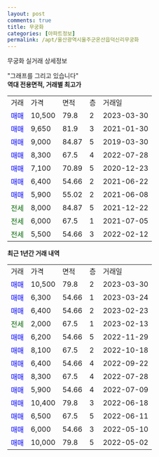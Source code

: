 ```yaml
---
layout: post
comments: true
title: 무궁화
categories: [아파트정보]
permalink: /apt/울산광역시울주군온산읍덕신리무궁화
---
```


무궁화 실거래 상세정보

<script type="text/javascript">
  google.charts.load('current', {'packages':['line', 'corechart']});
  google.charts.setOnLoadCallback(drawChart);

  function drawChart() {
    var data = new google.visualization.DataTable();
    data.addColumn('date', '거래일');
    data.addColumn('number', "매매");
    data.addColumn('number', "전세");
    data.addColumn('number', "전매");

    data.addRows([[new Date(Date.parse("2023-03-30")), 10500, null, null], [new Date(Date.parse("2023-03-24")), 6300, null, null], [new Date(Date.parse("2023-02-23")), 6400, null, null], [new Date(Date.parse("2023-02-13")), null, 2000, null], [new Date(Date.parse("2022-11-29")), 6200, null, null], [new Date(Date.parse("2022-10-18")), 8100, null, null], [new Date(Date.parse("2022-09-22")), 6400, null, null], [new Date(Date.parse("2022-07-28")), 8300, null, null], [new Date(Date.parse("2022-07-09")), 5900, null, null], [new Date(Date.parse("2022-06-18")), 10400, null, null], [new Date(Date.parse("2022-06-11")), 6500, null, null], [new Date(Date.parse("2022-05-10")), 6000, null, null], [new Date(Date.parse("2022-05-02")), 10000, null, null]]);

    var options = {
      hAxis: {
        format: 'yyyy/MM/dd'
      },    
      lineWidth: 0,
      pointsVisible: true,    
      title: '최근 1년간 유형별 실거래가 분포',
      legend: { position: 'bottom' }
    };

    var formatter = new google.visualization.NumberFormat({pattern:'###,###'} );
    formatter.format(data, 1);
    formatter.format(data, 2);
    
    setTimeout(function() {
        var chart = new google.visualization.LineChart(document.getElementById('columnchart_material'));
        chart.draw(data, (options));
        document.getElementById('loading').style.display = 'none';
    }, 200);
  }
</script>


<div id="loading" style="z-index:20; display: block; margin-left: 0px">"그래프를 그리고 있습니다"</div>
<div id="columnchart_material" style="width: 95%; margin-left: 0px; display: block"></div>
<!-- contents start -->
<b>역대 전용면적, 거래별 최고가</b>
<table class="sortable">
    <tr>
      <td>거래</td>
      <td>가격</td>
      <td>면적</td>
      <td>층</td>
      <td>거래일</td>
    </tr>
        <tr>
          <td><a style="color: blue">매매</a></td>
          <td>10,500</td>
          <td>79.8</td>
          <td>2</td>
          <td>2023-03-30</td>
        </tr>            <tr>
          <td><a style="color: blue">매매</a></td>
          <td>9,650</td>
          <td>81.9</td>
          <td>3</td>
          <td>2021-01-30</td>
        </tr>            <tr>
          <td><a style="color: blue">매매</a></td>
          <td>9,000</td>
          <td>84.87</td>
          <td>5</td>
          <td>2019-03-30</td>
        </tr>            <tr>
          <td><a style="color: blue">매매</a></td>
          <td>8,300</td>
          <td>67.5</td>
          <td>4</td>
          <td>2022-07-28</td>
        </tr>            <tr>
          <td><a style="color: blue">매매</a></td>
          <td>7,100</td>
          <td>70.89</td>
          <td>5</td>
          <td>2020-12-23</td>
        </tr>            <tr>
          <td><a style="color: blue">매매</a></td>
          <td>6,400</td>
          <td>54.66</td>
          <td>2</td>
          <td>2021-06-22</td>
        </tr>            <tr>
          <td><a style="color: blue">매매</a></td>
          <td>5,900</td>
          <td>55.02</td>
          <td>2</td>
          <td>2021-06-08</td>
        </tr>        
        <tr>
              <td><a style="color: darkgreen">전세</a></td>
              <td>8,000</td>
              <td>84.87</td>
              <td>5</td>
              <td>2021-12-22</td>
            </tr>            <tr>
              <td><a style="color: darkgreen">전세</a></td>
              <td>6,000</td>
              <td>67.5</td>
              <td>1</td>
              <td>2021-07-05</td>
            </tr>            <tr>
              <td><a style="color: darkgreen">전세</a></td>
              <td>5,500</td>
              <td>54.66</td>
              <td>3</td>
              <td>2022-02-12</td>
            </tr>        
    
</table>

<b>최근 1년간 거래 내역</b>

<table class="sortable">
    <tr>
      <td>거래</td>
      <td>가격</td>
      <td>면적</td>
      <td>층</td>
      <td>거래일</td>
    </tr>
    <tr>
      <td><a style="color: blue">매매</a></td>
      <td>10,500</td>
      <td>79.8</td>
      <td>2</td>
      <td>2023-03-30</td>
    </tr>          <tr>
      <td><a style="color: blue">매매</a></td>
      <td>6,300</td>
      <td>54.66</td>
      <td>1</td>
      <td>2023-03-24</td>
    </tr>          <tr>
      <td><a style="color: blue">매매</a></td>
      <td>6,400</td>
      <td>54.66</td>
      <td>2</td>
      <td>2023-02-23</td>
    </tr>          <tr>
      <td><a style="color: darkgreen">전세</a></td>
      <td>2,000</td>
      <td>67.5</td>
      <td>1</td>
      <td>2023-02-13</td>
    </tr>          <tr>
      <td><a style="color: blue">매매</a></td>
      <td>6,200</td>
      <td>54.66</td>
      <td>5</td>
      <td>2022-11-29</td>
    </tr>          <tr>
      <td><a style="color: blue">매매</a></td>
      <td>8,100</td>
      <td>67.5</td>
      <td>2</td>
      <td>2022-10-18</td>
    </tr>          <tr>
      <td><a style="color: blue">매매</a></td>
      <td>6,400</td>
      <td>54.66</td>
      <td>4</td>
      <td>2022-09-22</td>
    </tr>          <tr>
      <td><a style="color: blue">매매</a></td>
      <td>8,300</td>
      <td>67.5</td>
      <td>4</td>
      <td>2022-07-28</td>
    </tr>          <tr>
      <td><a style="color: blue">매매</a></td>
      <td>5,900</td>
      <td>54.66</td>
      <td>4</td>
      <td>2022-07-09</td>
    </tr>          <tr>
      <td><a style="color: blue">매매</a></td>
      <td>10,400</td>
      <td>79.8</td>
      <td>3</td>
      <td>2022-06-18</td>
    </tr>          <tr>
      <td><a style="color: blue">매매</a></td>
      <td>6,500</td>
      <td>67.5</td>
      <td>5</td>
      <td>2022-06-11</td>
    </tr>          <tr>
      <td><a style="color: blue">매매</a></td>
      <td>6,000</td>
      <td>54.66</td>
      <td>3</td>
      <td>2022-05-10</td>
    </tr>          <tr>
      <td><a style="color: blue">매매</a></td>
      <td>10,000</td>
      <td>79.8</td>
      <td>5</td>
      <td>2022-05-02</td>
    </tr>      </table>
<!-- contents end -->    


